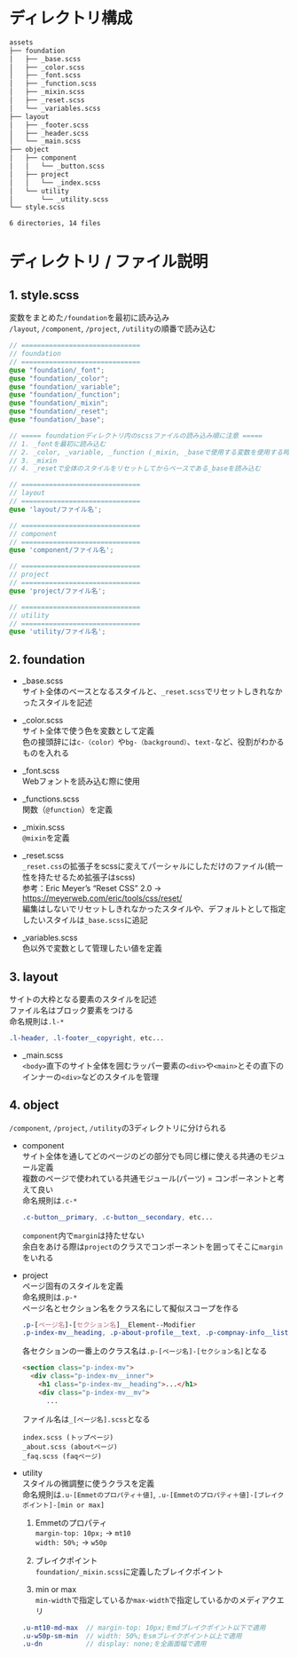 # ディレクトリ構成
```bash
assets
├── foundation
│   ├── _base.scss
│   ├── _color.scss
│   ├── _font.scss
│   ├── _function.scss
│   ├── _mixin.scss
│   ├── _reset.scss
│   └── _variables.scss
├── layout
│   ├── _footer.scss
│   ├── _header.scss
│   └── _main.scss
├── object
│   ├── component
│   │   └── _button.scss
│   ├── project
│   │   └── _index.scss
│   └── utility
│       └── _utility.scss
└── style.scss

6 directories, 14 files
```

# ディレクトリ / ファイル説明
## 1. style.scss  
変数をまとめた`/foundation`を最初に読み込み  
`/layout`, `/component`, `/project`, `/utility`の順番で読み込む  
  ```scss
  // ==============================
  // foundation
  // ==============================
  @use "foundation/_font";
  @use "foundation/_color";
  @use "foundation/_variable";
  @use "foundation/_function";
  @use "foundation/_mixin";
  @use "foundation/_reset";
  @use "foundation/_base";

  // ===== foundationディレクトリ内のscssファイルの読み込み順に注意 =====
  // 1. _fontを最初に読み込む
  // 2. _color, _variable, _function (_mixin, _baseで使用する変数を使用する時のために先に読み込んでおく)
  // 3. _mixin
  // 4. _resetで全体のスタイルをリセットしてからベースである_baseを読み込む

  // ==============================
  // layout
  // ==============================
  @use 'layout/ファイル名';

  // ==============================
  // component
  // ==============================
  @use 'component/ファイル名';

  // ==============================
  // project
  // ==============================
  @use 'project/ファイル名';

  // ==============================
  // utility
  // ==============================
  @use 'utility/ファイル名';

  ```

## 2. foundation  
  - _base.scss  
  サイト全体のベースとなるスタイルと、`_reset.scss`でリセットしきれなかったスタイルを記述

  - _color.scss  
  サイト全体で使う色を変数として定義  
  色の接頭辞には`c-（color）`や`bg-（background）`、`text-`など、役割がわかるものを入れる

  - _font.scss  
  Webフォントを読み込む際に使用

  - _functions.scss  
  関数（`@function`）を定義

  - _mixin.scss  
  `@mixin`を定義

  - _reset.scss  
  `_reset.css`の拡張子をscssに変えてパーシャルにしただけのファイル(統一性を持たせるため拡張子はscss)  
  参考：Eric Meyer’s “Reset CSS” 2.0  → https://meyerweb.com/eric/tools/css/reset/  
  編集はしないでリセットしきれなかったスタイルや、デフォルトとして指定したいスタイルは`_base.scss`に追記  

  - _variables.scss  
  色以外で変数として管理したい値を定義  

## 3. layout  
サイトの大枠となる要素のスタイルを記述  
ファイル名はブロック要素をつける  
命名規則は`.l-*`  
  ```css
  .l-header, .l-footer__copyright, etc...
  ```  
  - _main.scss  
  `<body>`直下のサイト全体を囲むラッパー要素の`<div>`や`<main>`とその直下のインナーの`<div>`などのスタイルを管理  

## 4. object  
`/component`, `/project`, `/utility`の3ディレクトリに分けられる
  - component  
  サイト全体を通してどのページのどの部分でも同じ様に使える共通のモジュール定義  
  複数のページで使われている共通モジュール(パーツ) = コンポーネントと考えて良い  
  命名規則は`.c-*`  
    ```css
    .c-button__primary, .c-button__secondary, etc...  
    ```
    `component`内で`margin`は持たせない  
    余白をあける際は`project`のクラスでコンポーネントを囲ってそこに`margin`をいれる  

  - project  
  ページ固有のスタイルを定義  
  命名規則は`.p-*`  
  ページ名とセクション名をクラス名にして擬似スコープを作る  
    ```css
    .p-[ページ名]-[セクション名]__Element--Modifier
    .p-index-mv__heading, .p-about-profile__text, .p-compnay-info__list, etc...
    ```  
    各セクションの一番上のクラス名は`.p-[ページ名]-[セクション名]`となる
    ```html
    <section class="p-index-mv">
      <div class="p-index-mv__inner">
        <h1 class="p-index-mv__heading">...</h1>
        <div class="p-index-mv__mv">
          ...
    ```
    ファイル名は`_[ページ名].scss`となる
    ```
    index.scss (トップページ)
    _about.scss (aboutページ)
    _faq.scss (faqページ)
    ```
  - utility  
  スタイルの微調整に使うクラスを定義  
  命名規則は`.u-[Emmetのプロパティ＋値]`, `.u-[Emmetのプロパティ＋値]-[ブレイクポイント]-[min or max]`  
    1. Emmetのプロパティ  
       `margin-top: 10px;` → `mt10`  
       `width: 50%;` → `w50p`  

    2. ブレイクポイント  
       `foundation/_mixin.scss`に定義したブレイクポイント
    
    3. min or max  
       `min-width`で指定しているか`max-width`で指定しているかのメディアクエリ  
    
      ```scss
      .u-mt10-md-max  // margin-top: 10px;をmdブレイクポイント以下で適用
      .u-w50p-sm-min  // width: 50%;をsmブレイクポイント以上で適用
      .u-dn           // display: none;を全画面幅で適用
      ```
